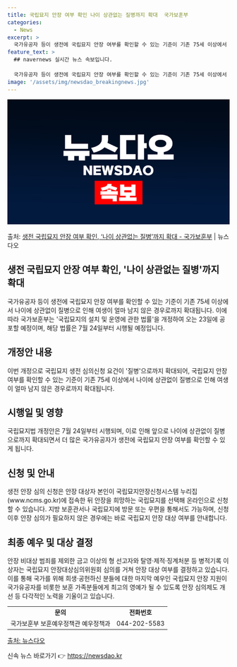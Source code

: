 ```yaml
---
title: 국립묘지 안장 여부 확인 나이 상관없는 질병까지 확대  국가보훈부
categories:
  - News
excerpt: >
  국가유공자 등이 생전에 국립묘지 안장 여부를 확인할 수 있는 기준이 기존 75세 이상에서 나이에 상관없이 질…
feature_text: >
  ## navernews 실시간 뉴스 속보입니다.

  국가유공자 등이 생전에 국립묘지 안장 여부를 확인할 수 있는 기준이 기존 75세 이상에서 나이에 상관없이 질…
image: '/assets/img/newsdao_breakingnews.jpg'
---
```


![뉴스다오 속보](/assets/img/newsdao_breakingnews.jpg)

<p>출처: <a href="https://newsdao.kr/3049" rel="dofollow">생전 국립묘지 안장 여부  확인, ‘나이 상관없는 질병’까지 확대 - 국가보훈부</a> | 뉴스다오</p>

<h2>생전 국립묘지 안장 여부 확인, '나이 상관없는 질병'까지 확대</h2>
<p data-ke-size="size16">국가유공자 등이 생전에 국립묘지 안장 여부를 확인할 수 있는 기준이 기존 75세 이상에서 나이에 상관없이 질병으로 인해 여생이 얼마 남지 않은 경우로까지 확대됩니다. 이에 따라 국가보훈부는 '국립묘지의 설치 및 운영에 관한 법률'을 개정하여 오는 23일에 공포할 예정이며, 해당 법률은 7월 24일부터 시행될 예정입니다.</p>

<h2>개정안 내용</h2>
<p data-ke-size="size16">이번 개정으로 국립묘지 생전 심의신청 요건이 '질병'으로까지 확대되어, 국립묘지 안장 여부를 확인할 수 있는 기준이 기존 75세 이상에서 나이에 상관없이 질병으로 인해 여생이 얼마 남지 않은 경우로까지 확대됩니다.</p>

<h2>시행일 및 영향</h2>
<p data-ke-size="size16">국립묘지법 개정안은 7월 24일부터 시행되며, 이로 인해 앞으로 나이에 상관없이 질병으로까지 확대되면서 더 많은 국가유공자가 생전에 국립묘지 안장 여부를 확인할 수 있게 됩니다.</p>

<h2>신청 및 안내</h2>
<p data-ke-size="size16">생전 안장 심의 신청은 안장 대상자 본인이 국립묘지안장신청시스템 누리집(www.ncms.go.kr)에 접속한 뒤 안장을 희망하는 국립묘지를 선택해 온라인으로 신청할 수 있습니다. 지방 보훈관서나 국립묘지에 방문 또는 우편을 통해서도 가능하며, 신청 이후 안장 심의가 필요하지 않은 경우에는 바로 국립묘지 안장 대상 여부를 안내합니다.</p>

<h2>최종 예우 및 대상 결정</h2>
<p data-ke-size="size16">안장 비대상 범죄를 제외한 금고 이상의 형 선고자와 탈영·제적·징계처분 등 병적기록 이상자는 국립묘지 안장대상심의위원회 심의를 거쳐 안장 대상 여부를 결정하고 있습니다. 이를 통해 국가를 위해 희생·공헌하신 분들에 대한 마지막 예우인 국립묘지 안장 지원이 국가유공자를 비롯한 보훈 가족분들에게 최고의 영예가 될 수 있도록 안장 심의제도 개선 등 다각적인 노력을 기울이고 있습니다.</p>

<table>
  <tr>
    <td style="text-align: center; height: 17px;"><b>문의</b></td>
    <td style="text-align: center; height: 17px;"><b>전화번호</b></td>
  </tr>
  <tr>
    <td style="text-align: center; height: 17px;">국가보훈부 보훈예우정책관 예우정책과</td>
    <td style="text-align: center; height: 17px;">044-202-5583</td>
  </tr>
</table>
<p data-ke-size="size16"><a href="https://newsdao.kr/3049">출처: 뉴스다오</a></p> 

신속 뉴스 바로가기 👉 <a href="https://newsdao.kr" rel="dofollow">https://newsdao.kr</a>


